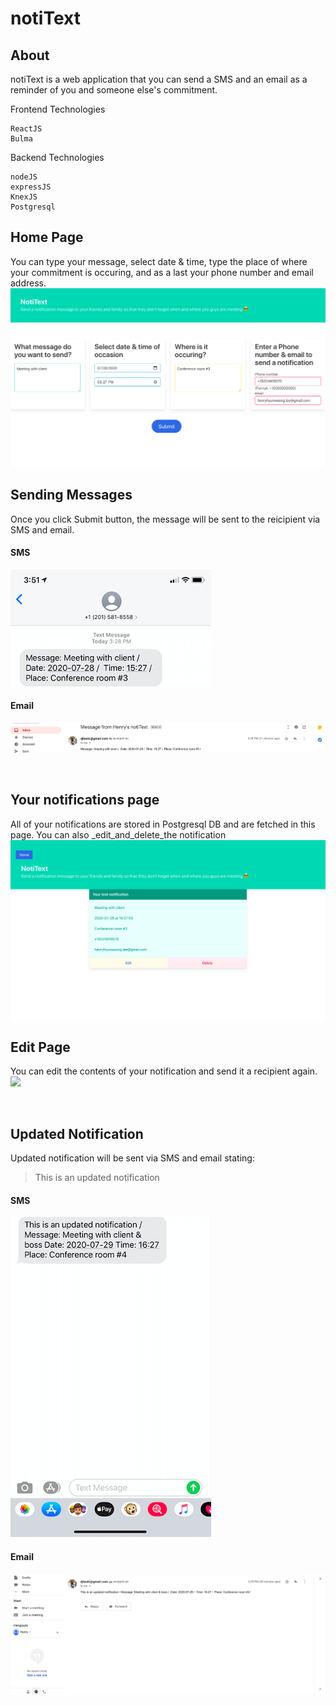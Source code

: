 # notiText

## About
notiText is a web application that you can send a SMS and an email as a reminder of you and someone else's commitment.

Frontend Technologies
```
ReactJS
Bulma
```

Backend Technologies
```
nodeJS
expressJS
KnexJS
Postgresql
```

<h>

## Home Page
You can type your message, select date & time, type the place of where your commitment is occuring, and as a last your phone number and email address.
![](pictures/HomePage.png)

## Sending Messages
Once you click Submit button, the message will be sent to the reicipient via SMS and email.

#### SMS                         
![](pictures/Text1.png)            


#### Email
![](pictures/email-notification-1.png)

<br>

## Your notifications page
All of your notifications are stored in Postgresql DB and are fetched in this page. You can also _edit_and_delete_the notification
![](pictures/ListPage.png)

## Edit Page
You can edit the contents of your notification and send it a recipient again. 
![](pictures/EditPage.ong)

<br>

## Updated Notification
Updated notification will be sent via SMS and email stating:

> This is an updated notification

#### SMS
![](pictures/Text2.png)

#### Email
![](pictures/email-notification-2.png)



